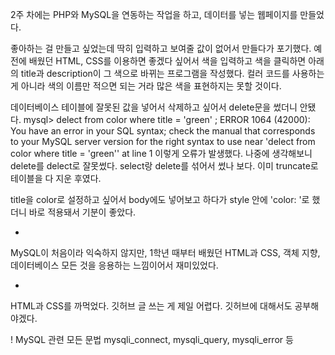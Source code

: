 2주 차에는 PHP와 MySQL을 연동하는 작업을 하고, 데이터를 넣는 웹페이지를 만들었다.  

좋아하는 걸 만들고 싶었는데 딱히 입력하고 보여줄 값이 없어서 만들다가 포기했다. 
예전에 배웠던 HTML, CSS를 이용하면 좋겠다 싶어서 색을 입력하고 색을 클릭하면 아래의 title과 description이 그 색으로 바뀌는 프로그램을 작성했다.
컬러 코드를 사용하는 게 아니라 색의 이름만 적으면 되는 거라 많은 색을 표현하지는 못할 것이다.

데이터베이스 테이블에 잘못된 값을 넣어서 삭제하고 싶어서 delete문을 썼더니 안됐다.
mysql> delect from color where title = 'green' ;
ERROR 1064 (42000): You have an error in your SQL syntax; check the manual that corresponds to your MySQL server version for the right syntax to use near 'delect from color where title = 'green'' at line 1
이렇게 오류가 발생했다. 나중에 생각해보니 delete를 delect로 잘못썼다. select랑 delete를 섞어서 썼나 보다.
이미 truncate로 테이블을 다 지운 후였다. 

title을 color로 설정하고 싶어서 body에도 넣어보고 하다가 style 안에 'color: <?= $article['title'] ?>'로 했더니 바로 적용돼서 기분이 좋았다. 


+
MySQL이 처음이라 익숙하지 않지만, 1학년 때부터 배웠던 HTML과 CSS, 객체 지향, 데이터베이스 모든 것을 응용하는 느낌이어서 재미있었다. 

-
HTML과 CSS를 까먹었다. 
깃허브 글 쓰는 게 제일 어렵다. 깃허브에 대해서도 공부해야겠다.

!
MySQL 관련 모든 문법
mysqli_connect, mysqli_query, mysqli_error 등


